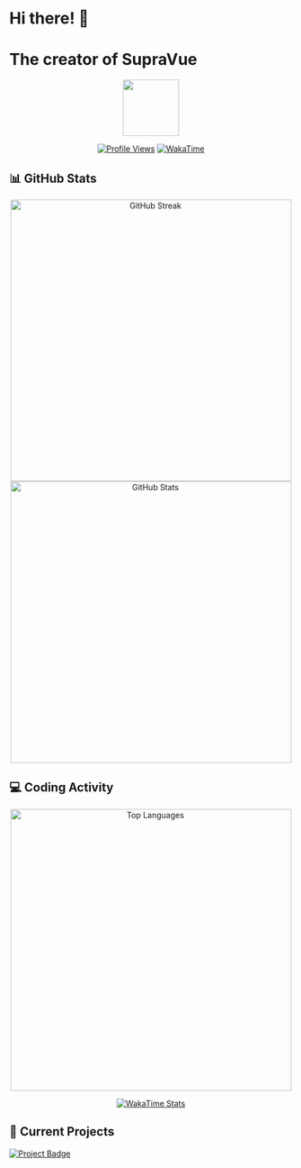 # Hi there! 👋
# The creator of SupraVue

<div align="center">
  <img src="https://media.giphy.com/media/M9gbBd9nbDrOTu1Mqx/giphy.gif" width="100"/>
  
  [![Profile Views](https://komarev.com/ghpvc/?username=wryuin&color=blue&label=Profile+Views)](https://github.com/wryuin)
  [![WakaTime](https://wakatime.com/badge/user/1b3b3898-ae4b-459a-ba4b-378476547f43.svg)](https://wakatime.com/@1b3b3898-ae4b-459a-ba4b-378476547f43)
</div>

## 📊 GitHub Stats

<div align="center">
  <img src="http://github-readme-streak-stats.herokuapp.com?user=wryuin&theme=dark&background=000000" alt="GitHub Streak" width="500">
  
  <img src="https://github-readme-stats.vercel.app/api?username=wryuin&show_icons=true&theme=dark&hide_border=true" alt="GitHub Stats" width="500">
</div>

## 💻 Coding Activity

<div align="center">
  <img src="https://github-readme-stats.vercel.app/api/top-langs/?username=wryuin&layout=compact&theme=dark&hide_border=true" alt="Top Languages" width="500">
  
  [![WakaTime Stats](https://github-readme-stats.vercel.app/api/wakatime?username=wryuin&layout=compact&theme=dark&hide_border=true)](https://wakatime.com/@wryuin)
</div>

## 🔨 Current Projects

[![Project Badge](https://wakatime.com/badge/user/1b3b3898-ae4b-459a-ba4b-378476547f43/project/59ab1c8e-c4b6-46b4-aad6-8d2d597de958.svg)](https://wakatime.com/project/59ab1c8e-c4b6-46b4-aad6-8d2d597de958)
